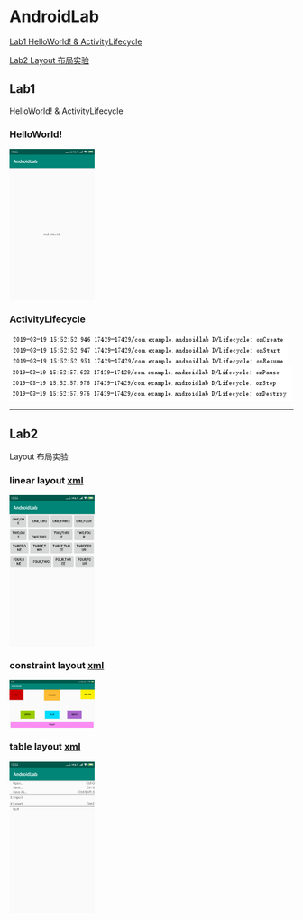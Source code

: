 
# AndroidLab
[Lab1 HelloWorld! & ActivityLifecycle](#lab1) 

[Lab2 Layout 布局实验](#Lab2) 


## Lab1 
HelloWorld! & ActivityLifecycle 
### HelloWorld!
<img src="https://github.com/FreedomHappy/AndroidDevelop/blob/master/AndroidLab/images/hello.png" width = "30%" height = "30%" div align=center />

### ActivityLifecycle
<img src="https://github.com/FreedomHappy/AndroidDevelop/blob/master/AndroidLab/images/lifecycle1.PNG"  div align=center />
<img src="https://github.com/FreedomHappy/AndroidDevelop/blob/master/AndroidLab/images/lifecycle2.PNG"  div align=center />

---

## Lab2 
Layout 布局实验
### linear layout [xml](https://github.com/FreedomHappy/AndroidDevelop/blob/master/AndroidLab/app/src/main/res/layout/linearlayout.xml)
<img src="https://github.com/FreedomHappy/AndroidDevelop/blob/master/AndroidLab/images/linear.png" width = "30%" height = "30%" div align=center />

### constraint layout [xml](https://github.com/FreedomHappy/AndroidDevelop/blob/master/AndroidLab/app/src/main/res/layout/constraintlayout.xml)
<img src="https://github.com/FreedomHappy/AndroidDevelop/blob/master/AndroidLab/images/constraint.png" width = "30%" height = "30%" div align=center />

### table layout [xml](https://github.com/FreedomHappy/AndroidDevelop/blob/master/AndroidLab/app/src/main/res/layout/tablelayout.xml)
<img src="https://github.com/FreedomHappy/AndroidDevelop/blob/master/AndroidLab/images/table.png" width = "30%" height = "30%" div align=center />
